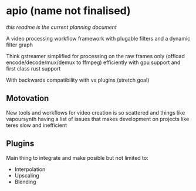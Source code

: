 # apio (name not finalised)
*this readme is the current planning document*

A video processing workflow framework with plugable filters and a dynamic filter graph

Think gstreamer simplified for processing on the raw frames only (offload encode/decode/mux/demux to ffmpeg) efficiently with gpu support and first class rust support

With backwards compatibility with vs plugins (stretch goal)

## Motovation

New tools and workflows for video creation is so scattered and things like vapoursynth having a list of issues that makes development on projects like teres slow and inefficient 

## Plugins

Main thing to integrate and make posible but not limited to:

- Interpolation
- Upscaling
- Blending